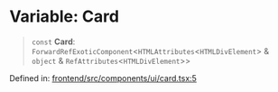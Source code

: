 # Variable: Card

> `const` **Card**: `ForwardRefExoticComponent`\<`HTMLAttributes`\<`HTMLDivElement`\> & `object` & `RefAttributes`\<`HTMLDivElement`\>\>

Defined in: [frontend/src/components/ui/card.tsx:5](https://github.com/lsendel/sass/blob/ca8b2b87627589617e0de57047e1f50d53e78078/frontend/src/components/ui/card.tsx#L5)
